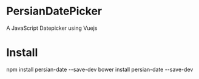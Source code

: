 # PersianDatePicker
A JavaScript Datepicker using Vuejs

# Install
npm install persian-date --save-dev
bower install persian-date --save-dev
